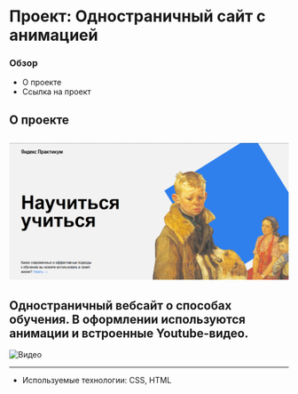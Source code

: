 # Проект: Одностраничный сайт с анимацией

### Обзор
* О проекте
* Ссылка на проект

**О проекте**
---
![Первый блок](/images/screenshots/first-block.png?raw=true)
---
Одностраничный вебсайт о способах обучения. В оформлении используются анимации и встроенные Youtube-видео.
---
![Видео]((/images/screenshots/videos.png?raw=true))

-----
* Используемые технологии: CSS, HTML
